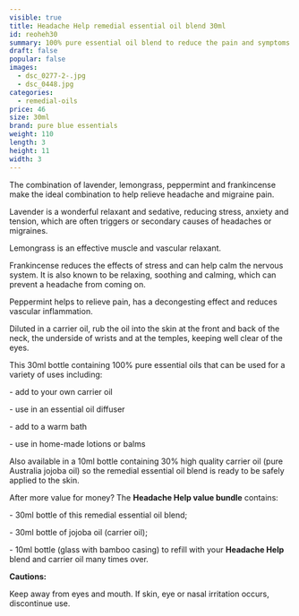 ```yaml
---
visible: true
title: Headache Help remedial essential oil blend 30ml
id: reoheh30
summary: 100% pure essential oil blend to reduce the pain and symptoms of headaches
draft: false
popular: false
images:
  - dsc_0277-2-.jpg
  - dsc_0448.jpg
categories:
  - remedial-oils
price: 46
size: 30ml
brand: pure blue essentials
weight: 110
length: 3
height: 11
width: 3
---
```

The combination of lavender, lemongrass, peppermint and frankincense make the ideal combination to help relieve headache and migraine pain.

Lavender is a wonderful relaxant and sedative, reducing stress, anxiety and tension, which are often triggers or secondary causes of headaches or migraines.

Lemongrass is an effective muscle and vascular relaxant.

Frankincense reduces the effects of stress and can help calm the nervous system.  It is also known to be relaxing, soothing and calming, which can prevent a headache from coming on.  

Peppermint helps to relieve pain, has a decongesting effect and reduces vascular inflammation.

Diluted in a carrier oil, rub the oil into the skin at the front and back of the neck, the underside of wrists and at the temples, keeping well clear of the eyes.

This 30ml bottle containing 100% pure essential oils that can be used for a variety of uses including:

\- add to your own carrier oil

\- use in an essential oil diffuser

\- add to a warm bath

\- use in home-made lotions or balms

Also available in a 10ml bottle containing 30% high quality carrier oil (pure Australia jojoba oil) so the remedial essential oil blend is ready to be safely applied to the skin.

After more value for money? The **Headache Help value bundle** contains:

\- 30ml bottle of this remedial essential oil blend;

\- 30ml bottle of jojoba oil (carrier oil);

\- 10ml bottle (glass with bamboo casing) to refill with your **Headache Help** blend and carrier oil many times over.  



**Cautions:**

Keep away from eyes and mouth. If skin, eye or nasal irritation occurs, discontinue use.